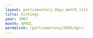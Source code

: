 ```yaml
---
layout: parliamentary_days_month_list
title: Sittings
year: 2003
month: APRIL
permalink: /parliamentary/2003/Apr/
---
```


